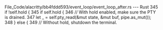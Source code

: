 File_Code/alacritty/bb4fddd593/event_loop/event_loop_after.rs --- Rust
345                                 if !self.hold {                                                                                                          345                                 if self.hold {
                                                                                                                                                             346                                     // With hold enabled, make sure the PTY is drained.
                                                                                                                                                             347                                     let _ = self.pty_read(&mut state, &mut buf, pipe.as_mut());
                                                                                                                                                             348                                 } else {
                                                                                                                                                             349                                     // Without hold, shutdown the terminal.

